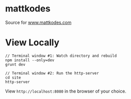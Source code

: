 # mattkodes
Source for www.mattkodes.com

# View Locally
```
// Terminal window #1: Watch directory and rebuild
npm install --only=dev
grunt dev

// Terminal window #2: Run the http-server
cd site
http-server
```

View `http://localhost:8080` in the browser of your choice.
